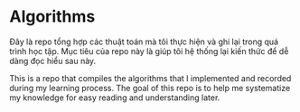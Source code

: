 # Algorithms
Đây là repo tổng hợp các thuật toán mà tôi thực hiện và ghi lại trong quá trình học tập.
Mục tiêu của repo này là giúp tôi hệ thống lại kiến thức để dễ dàng đọc hiểu sau này. 


This is a repo that compiles the algorithms that I implemented and recorded during my learning process.
The goal of this repo is to help me systematize my knowledge for easy reading and understanding later.

